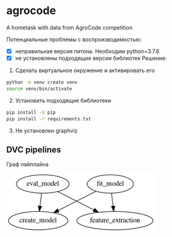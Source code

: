 agrocode
==============================

A hometask with data from AgroCode competition

Потенциальные проблемы с воспроизводимостью:

 - [x] неправильная версия питона. Необходим python=3.7.6
 - [x] не установлены подходящие версии библиотек
Решение:
1. Сделать виртуальное окружение и активировать его
```bash
python -m venv create venv
source venv/bin/activate
```
2. Установить подходящие библиотеки
```bash
pip install -U pip
pip install -r requirements.txt
```
3. Не установлен graphviz

## DVC pipelines
Граф пайплайна 

![DAG](dag.png)
